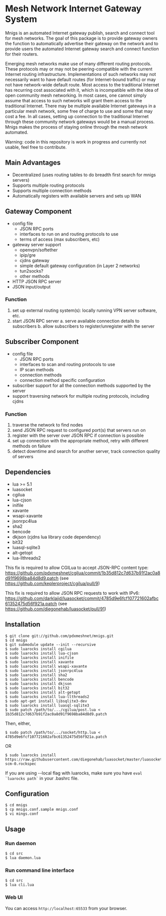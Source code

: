 # Mesh Network Internet Gateway System
Mnigs is an automated Internet gateway publish, search and connect tool for mesh networks.  The goal of this package is to provide gateway owners the function to automatically advertise their gateway on the network and to provide users the automated Internet gateway search and connect function for their routers.

Emerging mesh networks make use of many different routing protocols.  These protocols may or may not be peering-compatible with the current Internet routing infrastructure.  Implementations of such networks may not necessarily want to have default routes (for Internet-bound traffic) or may not have network-wide default route.  Most access to the traditional Internet has recurring cost associated with it, which is incompatible with the idea of open community mesh networking.  In most cases, one cannot simply assume that access to such networks will grant them access to the traditional Internet.  There may be multiple available Internet gateways in a particular mesh network, some free of charge to use and some that may cost a fee.  In all cases, setting up connection to the traditional Internet through these community network gateways would be a manual process.  Mnigs makes the process of staying online through the mesh network automated.

Warning:  code in this repository is work in progress and currently not usable, feel free to contribute.

## Main Advantages
* Decentralized (uses routing tables to do breadth first search for mnigs servers)
* Supports multiple routing protocols
* Supports multiple connection methods
* Automatically registers with available servers and sets up WAN

## Gateway Component
* config file
  * JSON RPC ports
  * interfaces to run on and routing protocols to use
  * terms of access (max subscribers, etc)
* gateway server support
  * openvpn/softether
  * ipip/gre
  * cjdns gateway
  * simple default gateway configuration (in Layer 2 networks)
  * tun2socks?
  * other methods
* HTTP JSON RPC server
* JSON input/output

### Function
1. set up external routing system(s): locally running VPN server software, etc.
2. start JSON RPC server
  a. serve available connection details to subscribers
  b. allow subscribers to register/unregister with the server

## Subscriber Component
* config file
  * JSON RPC ports
  * interfaces to scan and routing protocols to use
  * IP scan methods
  * connection methods
  * connection method specific configuration
* subscriber support for all the connection methods supported by the server
* support traversing network for multiple routing protocols, including cjdns

### Function
  1. traverse the network to find nodes
  2. send JSON RPC request to configured port(s) that servers run on
  3. register with the server over JSON RPC if connection is possible
  4. set up connection with the appropriate method, retry with different methods on failure
  5. detect downtime and search for another server, track connection quality of servers

## Dependencies
* lua >= 5.1
* luasocket
* cgilua
* lua-cjson
* inifile
* xavante
* wsapi-xavante
* jsonrpc4lua
* sha2
* bencode
* dkjson (cjdns lua library code dependency)
* bit32
* luasql-sqlite3
* alt-getopt
* lua-llthreads2

This fix is required to allow CGILua to accept JSON-RPC content type: https://github.com/pdxmeshnet/cgilua/commit/1b35d812c7d637b91f2ac0a8d91f9698ba84d8d9.patch
(see https://github.com/keplerproject/cgilua/pull/9)

This fix is required to allow JSON RPC requests to work with IPv6: https://github.com/darklajid/luasocket/commit/4785d9e6fcf107721602afbc61352475d56f921a.patch
(see https://github.com/diegonehab/luasocket/pull/91)

## Installation
```
$ git clone git://github.com/pdxmeshnet/mnigs.git
$ cd mnigs
$ git submodule update --init --recursive
$ sudo luarocks install cgilua
$ sudo luarocks install lua-cjson
$ sudo luarocks install inifile
$ sudo luarocks install xavante
$ sudo luarocks install wsapi-xavante
$ sudo luarocks install jsonrpc4lua
$ sudo luarocks install sha2
$ sudo luarocks install bencode
$ sudo luarocks install dkjson
$ sudo luarocks install bit32
$ sudo luarocks install alt-getopt
$ sudo luarocks install lua-llthreads2
$ sudo apt-get install libsqlite3-dev
$ sudo luarocks install luasql-sqlite3
$ sudo patch /path/to/.../cgilua/post.lua < 1b35d812c7d637b91f2ac0a8d91f9698ba84d8d9.patch
```
Then, either,
```
$ sudo patch /path/to/.../socket/http.lua < 4785d9e6fcf107721602afbc61352475d56f921a.patch
```
OR
```
$ sudo luarocks install https://raw.githubusercontent.com/diegonehab/luasocket/master/luasocket-scm-0.rockspec
```
If you are using --local flag with luarocks, make sure you have ``` eval `luarocks path` ``` in your .bashrc file.

## Configuration
```
$ cd mnigs
$ cp mnigs.conf.sample mnigs.conf
$ vi mings.conf
```

## Usage

### Run daemon
```
$ cd src
$ lua daemon.lua
```

### Run command line interface
```
$ cd src
$ lua cli.lua
```

### Web UI
You can access `http://localhost:65533` from your browser.
